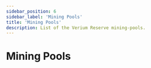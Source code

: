 ```yaml
---
sidebar_position: 6
sidebar_label: 'Mining Pools'
title: 'Mining Pools'
description: List of the Verium Reserve mining-pools.
---
```

# Mining Pools